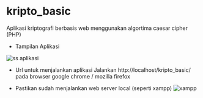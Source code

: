 # kripto_basic
Aplikasi kriptografi berbasis web menggunakan algortima caesar cipher (PHP)

* Tampilan Aplikasi

![ss aplikasi](https://user-images.githubusercontent.com/33762836/84563528-63cfb100-ad86-11ea-9d0f-3e54a04e5a8b.jpg)


* Url untuk menjalankan aplikasi
Jalankan http://localhost/kripto_basic/ pada browser google chrome / mozilla firefox


* Pastikan sudah menjalankan web server local (seperti xampp)
![xampp](https://user-images.githubusercontent.com/33762836/84563617-0daf3d80-ad87-11ea-8240-a471fcf13992.jpg)

